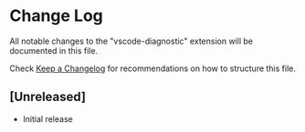 # Change Log

All notable changes to the "vscode-diagnostic" extension will be documented in this file.

Check [Keep a Changelog](http://keepachangelog.com/) for recommendations on how to structure this file.

## [Unreleased]

- Initial release